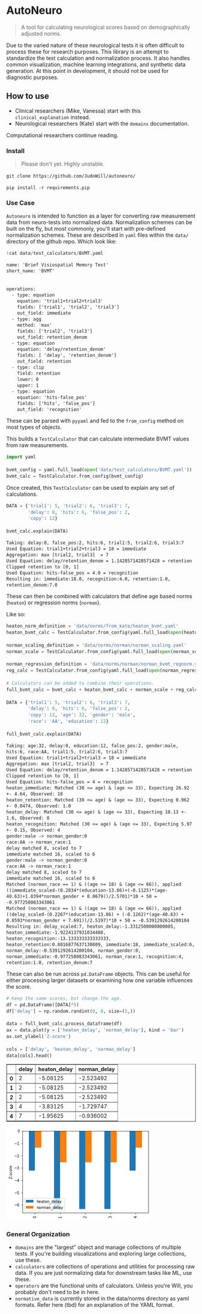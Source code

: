 # AutoNeuro
> A tool for calculating neurological scores based on demographically adjusted norms.


Due to the varied nature of these neurological tests it is often difficult to process these for research purposes.
This library is an attempt to standardize the test calculation and normalization process.
It also handles common visualization, machine learning integrations, and synthetic data generation.
At this point in development, it should not be used for diagnostic purposes.

## How to use

 - Clinical researchers (Mike, Vanessa) start with this `clinical_explanation` instead.
 - Neurological researchers (Kate) start with the `domains` documentation.

Computational researchers continue reading.

### Install
> Please don't yet. Highly unstable.

`git clone https://github.com/JudoWill/autoneuro/`

`pip install -r requirements.pip`

### Use Case

`Autoneuro` is intended to function as a layer for converting raw measurement data from neuro-tests into normalized data.
Normalization schemes can be built on the fly, but most commonly, you'll start with pre-defined normalization schemes.
These are described in `yaml` files within the `data/` directory of the github repo.
Which look like:

```python
!cat data/test_calculators/BVMT.yaml
```

    name: 'Brief Visiospatial Memory Test'
    short_name: 'BVMT'
    
    
    operations:
      - type: equation
        equation: 'trial1+trial2+trial3'
        fields: ['trial1', 'trial2', 'trial3']
        out_field: immediate
      - type: agg
        method: 'max'
        fields: ['trial2', 'trial3']
        out_field: retention_denom
      - type: equation
        equation: 'delay/retention_denom'
        fields: [ 'delay', 'retention_denom']
        out_field: retention
      - type: clip
        field: retention
        lower: 0
        upper: 1
      - type: equation
        equation: 'hits-false_pos'
        fields: ['hits', 'false_pos']
        out_field: 'recognition'
    


These can be parsed with `pyyaml` and fed to the `from_config` method on most types of objects.

This builds a `TestCalculator` that can calculate intermediate BVMT values from raw measurements.

```python
import yaml

bvmt_config = yaml.full_load(open('data/test_calculators/BVMT.yaml'))
bvmt_calc = TestCalculator.from_config(bvmt_config)
```

Once created, this `TestCalculator` can be used to explain any set of calculations.

```python
DATA = {'trial1': 5, 'trial2': 6, 'trial3': 7,
        'delay': 8, 'hits': 6, 'false_pos': 2,
        'copy': 12}

bvmt_calc.explain(DATA)
```

    Taking: delay:8, false_pos:2, hits:6, trial1:5, trial2:6, trial3:7
    Used Equation: trial1+trial2+trial3 = 18 = immediate
    Aggregation: max [trial2, trial3]  = 7
    Used Equation: delay/retention_denom = 1.1428571428571428 = retention
    Clipped retention to [0, 1]
    Used Equation: hits-false_pos = 4.0 = recognition
    Resulting in: immediate:18.0, recognition:4.0, retention:1.0, retention_denom:7.0


These can then be combined with calculators that define age based norms (`heaton`) or regression norms (`norman`).

Like so:

```python
heaton_norm_definition = 'data/norms/from_kate/heaton_bvmt.yaml'
heaton_bvmt_calc = TestCalculator.from_config(yaml.full_load(open(heaton_norm_definition)))

norman_scaling_definition = 'data/norms/norman/norman_scaling.yaml'
norman_scale = TestCalculator.from_config(yaml.full_load(open(norman_scaling_definition)))

norman_regression_definition = 'data/norms/norman/norman_bvmt_regnorm.yaml'
reg_calc = TestCalculator.from_config(yaml.full_load(open(norman_regression_definition)))

# Calculators can be added to combine their operations.
full_bvmt_calc = bvmt_calc + heaton_bvmt_calc + norman_scale + reg_calc

DATA = {'trial1': 5, 'trial2': 6, 'trial3': 7,
        'delay': 8, 'hits': 6, 'false_pos': 2,
        'copy': 12, 'age': 32, 'gender': 'male',
        'race': 'AA', 'education': 12}

full_bvmt_calc.explain(DATA)
```

    Taking: age:32, delay:8, education:12, false_pos:2, gender:male, hits:6, race:AA, trial1:5, trial2:6, trial3:7
    Used Equation: trial1+trial2+trial3 = 18 = immediate
    Aggregation: max [trial2, trial3]  = 7
    Used Equation: delay/retention_denom = 1.1428571428571428 = retention
    Clipped retention to [0, 1]
    Used Equation: hits-false_pos = 4 = recognition
    heaton_immediate: Matched (30 <= age) & (age <= 33), Expecting 26.92 +- 4.64, Observed: 18
    heaton_retention: Matched (30 <= age) & (age <= 33), Expecting 0.962 +- 0.0474, Observed: 1.0
    heaton_delay: Matched (30 <= age) & (age <= 33), Expecting 10.13 +- 1.6, Observed: 8
    heaton_recognition: Matched (30 <= age) & (age <= 33), Expecting 5.97 +- 0.15, Observed: 4
    gender:male -> norman_gender:0
    race:AA -> norman_race:1
    delay matched 8, scaled to 7
    immediate matched 16, scaled to 6
    gender:male -> norman_gender:0
    race:AA -> norman_race:1
    delay matched 8, scaled to 7
    immediate matched 16, scaled to 6
    Matched (norman_race == 1) & ((age >= 18) & (age <= 66)), applied ((immediate_scaled-(0.2834*(education-13.86)+(-0.1125)*(age-40.63)+1.0394*norman_gender + 8.0679))/2.5701)*10 + 50 = -0.977258083343061
    Matched (norman_race == 1) & ((age >= 18) & (age <= 66)), applied ((delay_scaled-(0.2267*(education-13.86) + (-0.1262)*(age-40.63) + 0.8593*norman_gender + 7.691))/2.5197)*10 + 50 = -0.5391292614200104
    Resulting in: delay_scaled:7, heaton_delay:-1.3312500000000005, heaton_immediate:-1.9224137931034488, heaton_recognition:-13.133333333333333, heaton_retention:0.8016877637130809, immediate:18, immediate_scaled:6, norman_delay:-0.5391292614200104, norman_gender:0, norman_immediate:-0.977258083343061, norman_race:1, recognition:4, retention:1.0, retention_denom:7


These can also be run across `pd.DataFrame` objects.
This can be useful for either processing larger datasets or examining how one variable influences the score.

```python
# Keep the same scores, but change the age.
df = pd.DataFrame([DATA]*5)
df['delay'] = np.random.randint(0, 8, size=(5,))

data = full_bvmt_calc.process_dataframe(df)
ax = data.plot(y = ['heaton_delay', 'norman_delay'], kind = 'bar')
ax.set_ylabel('Z-score')

cols = ['delay', 'heaton_delay', 'norman_delay']
data[cols].head()

```




<div>
<style scoped>
    .dataframe tbody tr th:only-of-type {
        vertical-align: middle;
    }

    .dataframe tbody tr th {
        vertical-align: top;
    }

    .dataframe thead th {
        text-align: right;
    }
</style>
<table border="1" class="dataframe">
  <thead>
    <tr style="text-align: right;">
      <th></th>
      <th>delay</th>
      <th>heaton_delay</th>
      <th>norman_delay</th>
    </tr>
  </thead>
  <tbody>
    <tr>
      <th>0</th>
      <td>2</td>
      <td>-5.08125</td>
      <td>-2.523492</td>
    </tr>
    <tr>
      <th>1</th>
      <td>2</td>
      <td>-5.08125</td>
      <td>-2.523492</td>
    </tr>
    <tr>
      <th>2</th>
      <td>2</td>
      <td>-5.08125</td>
      <td>-2.523492</td>
    </tr>
    <tr>
      <th>3</th>
      <td>4</td>
      <td>-3.83125</td>
      <td>-1.729747</td>
    </tr>
    <tr>
      <th>4</th>
      <td>7</td>
      <td>-1.95625</td>
      <td>-0.936002</td>
    </tr>
  </tbody>
</table>
</div>




![png](docs/images/output_13_1.png)


### General Organization

 - `domains` are the "largest" object and manage collections of multiple tests. 
 If you're building visualizations and exploring large collections, use these.
 - `calculators` are collections of operations and utilities for processing raw data. 
 If you are just normalizing data for downstream tasks like ML, use these.
 - `operators` are the functional units of calculators. 
 Unless you're Will, you probably don't need to be in here. 
 - `normative_data` is currently stored in the data/norms directory as yaml formats.
 Refer here (tbd) for an explanation of the YAML format.
  
